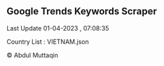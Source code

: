 

## Google Trends Keywords Scraper 
 
Last Update 01-04-2023 , 07:08:35

Country List :
VIETNAM.json



© Abdul Muttaqin 
